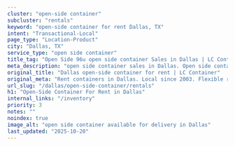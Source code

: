 ```yaml
---
cluster: "open-side container"
subcluster: "rentals"
keyword: "open-side container for rent Dallas, TX"
intent: "Transactional-Local"
page_type: "Location-Product"
city: "Dallas, TX"
service_type: "open side container"
title_tag: "Open Side 96u open side container Sales in Dallas | LC Container"
meta_description: "open side container sales in Dallas. Open side containers for oversized cargo. Fast delivery, competitive pricing. Serving open side container area. Quote ID: DHZ. Call (214) 524-4168 for your free quote today."
original_title: "Dallas open-side container for rent | LC Container"
original_meta: "Rent containers in Dallas. Local since 2003. Flexible rental terms. Same-week delivery available. Get your free quote — call (214) 524-4168 today."
url_slug: "/dallas/open-side-container/rentals"
h1: "Open-Side Container For Rent in Dallas"
internal_links: "/inventory"
priority: 3
notes: ""
noindex: true
image_alt: "open side container available for delivery in Dallas"
last_updated: "2025-10-20"
---
```


<!-- TODO: Add unique city/inventory copy, images, and internal links here. -->
